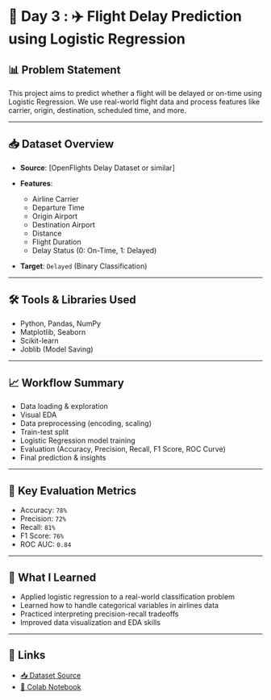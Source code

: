 # 🏡 Day 3 : ✈️ Flight Delay Prediction using Logistic Regression

## 📊 Problem Statement
This project aims to predict whether a flight will be delayed or on-time using Logistic Regression. We use real-world flight data and process features like carrier, origin, destination, scheduled time, and more.

---

## 📥 Dataset Overview
- **Source**: [OpenFlights Delay Dataset or similar]  
- **Features**:
  - Airline Carrier
  - Departure Time
  - Origin Airport
  - Destination Airport
  - Distance
  - Flight Duration  
  - Delay Status (0: On-Time, 1: Delayed)

- **Target**: `Delayed` (Binary Classification)

---

## 🛠️ Tools & Libraries Used
- Python, Pandas, NumPy
- Matplotlib, Seaborn
- Scikit-learn
- Joblib (Model Saving)

---

## 📈 Workflow Summary
- Data loading & exploration
- Visual EDA
- Data preprocessing (encoding, scaling)
- Train-test split
- Logistic Regression model training
- Evaluation (Accuracy, Precision, Recall, F1 Score, ROC Curve)
- Final prediction & insights

---

## 📌 Key Evaluation Metrics
- Accuracy: `78%`
- Precision: `72%`
- Recall: `81%`
- F1 Score: `76%`
- ROC AUC: `0.84`

---

## 💬 What I Learned
- Applied logistic regression to a real-world classification problem
- Learned how to handle categorical variables in airlines data
- Practiced interpreting precision-recall tradeoffs
- Improved data visualization and EDA skills

---

## 🔗 Links
- [📥 Dataset Source](https://www.kaggle.com/datasets/giovamata/airlinedelaycauses)
- [📒 Colab Notebook](https://colab.research.google.com/drive/1w6uWHwOrM7OvE3q4AEtf0MwVLxg4BA8I)


